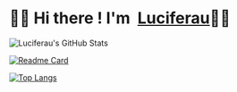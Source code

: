 # 🙋‍♂ Hi there ! I'm  [Luciferau](https://github.com/Luciferau)👨‍💻

![Luciferau's GitHub Stats](https://github-readme-stats.vercel.app/api?username=hesphoros&count_private=true&show_icons=true&theme=dracula&bg_color=DEG,E8E8E8,F2F2F2,FFFFFF=&text_color=000000&hide_border=true)


[![Readme Card](https://github-readme-stats.vercel.app/api/pin/?username=hesphoros&repo=MyTFS&show_owner=true&hide_border=true)](https://github.com/hesphoros/MyTFS)

[![Top Langs](https://github-readme-stats.vercel.app/api/top-langs/?username=hesphoros&layout=compact&theme=dracula&bg_color=DEG,E8E8E8,F2F2F2,FFFFFF=&text_color=000000&hide_border=true)](https://github.com/hesphoros/)

